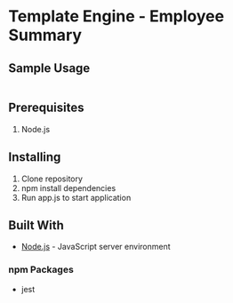 # Template Engine - Employee Summary



## Sample Usage
![]()

## Prerequisites

1. Node.js

## Installing

1. Clone repository
2. npm install dependencies
3. Run app.js to start application

## Built With

- [Node.js](https://nodejs.org/en/) - JavaScript server environment

### npm Packages

- jest
